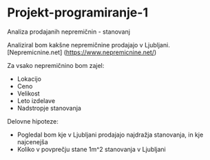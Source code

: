 # Projekt-programiranje-1
Analiza prodajanih nepremičnin - stanovanj

Analiziral bom kakšne nepremičnine prodajajo v Ljubljani.
[Nepremicnine.net] (https://www.nepremicnine.net/)

Za vsako nepremičnino bom zajel:
* Lokacijo
* Ceno
* Velikost
* Leto izdelave
* Nadstropje stanovanja

Delovne hipoteze:
* Pogledal bom kje v Ljubljani prodajajo najdražja stanovanja, in kje najcenejša
* Koliko v povprečju stane 1m^2 stanovanja v Ljubljani
